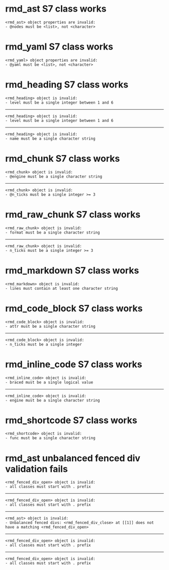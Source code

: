 # rmd_ast S7 class works

    <rmd_ast> object properties are invalid:
    - @nodes must be <list>, not <character>

# rmd_yaml S7 class works

    <rmd_yaml> object properties are invalid:
    - @yaml must be <list>, not <character>

# rmd_heading S7 class works

    <rmd_heading> object is invalid:
    - level must be a single integer between 1 and 6

---

    <rmd_heading> object is invalid:
    - level must be a single integer between 1 and 6

---

    <rmd_heading> object is invalid:
    - name must be a single character string

# rmd_chunk S7 class works

    <rmd_chunk> object is invalid:
    - @engine must be a single character string

---

    <rmd_chunk> object is invalid:
    - @n_ticks must be a single integer >= 3

# rmd_raw_chunk S7 class works

    <rmd_raw_chunk> object is invalid:
    - format must be a single character string

---

    <rmd_raw_chunk> object is invalid:
    - n_ticks must be a single integer >= 3

# rmd_markdown S7 class works

    <rmd_markdown> object is invalid:
    - lines must contain at least one character string

# rmd_code_block S7 class works

    <rmd_code_block> object is invalid:
    - attr must be a single character string

---

    <rmd_code_block> object is invalid:
    - n_ticks must be a single integer

# rmd_inline_code S7 class works

    <rmd_inline_code> object is invalid:
    - braced must be a single logical value

---

    <rmd_inline_code> object is invalid:
    - engine must be a single character string

# rmd_shortcode S7 class works

    <rmd_shortcode> object is invalid:
    - func must be a single character string

# rmd_ast unbalanced fenced div validation fails

    <rmd_fenced_div_open> object is invalid:
    - all classes must start with . prefix

---

    <rmd_fenced_div_open> object is invalid:
    - all classes must start with . prefix

---

    <rmd_ast> object is invalid:
    - Unbalanced fenced divs: <rmd_fenced_div_close> at [[1]] does not have a matching <rmd_fenced_div_open>

---

    <rmd_fenced_div_open> object is invalid:
    - all classes must start with . prefix

---

    <rmd_fenced_div_open> object is invalid:
    - all classes must start with . prefix

